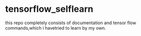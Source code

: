 # tensorflow_selflearn
this repo completely consists of documentation and tensor flow commands,which i havetried to learn by my own.
